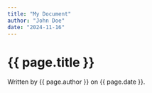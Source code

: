 ```yaml
---
title: "My Document"
author: "John Doe"
date: "2024-11-16"
---
```


# {{ page.title }}

Written by {{ page.author }} on {{ page.date }}.
